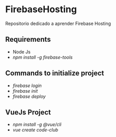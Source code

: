 # FirebaseHosting
Repositorio dedicado a aprender Firebase Hosting

## Requirements
* Node Js
* _npm install -g firebase-tools_

## Commands to initialize project
* _firebase login_
* _firebase init_
* _firebase deploy_


## VueJs Project
* _npm install -g @vue/cli_
* _vue create code-club_